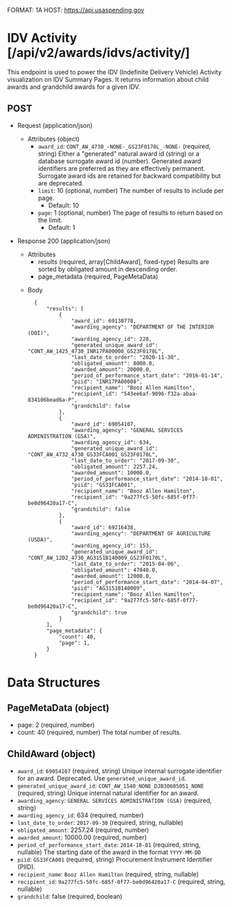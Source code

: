 FORMAT: 1A
HOST: https://api.usaspending.gov

# IDV Activity [/api/v2/awards/idvs/activity/]

This endpoint is used to power the IDV (Indefinite Delivery Vehicle) Activity visualization on IDV Summary Pages. It returns information about child awards and grandchild awards for a given IDV.

## POST

+ Request (application/json)
    + Attributes (object)
        + `award_id`: `CONT_AW_4730_-NONE-_GS23F0170L_-NONE-` (required, string)
            Either a "generated" natural award id (string) or a database surrogate award id (number).  Generated award identifiers are preferred as they are effectively permanent.  Surrogate award ids are retained for backward compatibility but are deprecated.
        + `limit`: 10 (optional, number)
            The number of results to include per page.
            + Default: 10
        + `page`: 1 (optional, number)
            The page of results to return based on the limit.
            + Default: 1

+ Response 200 (application/json)
    + Attributes
        + results (required, array[ChildAward], fixed-type)
            Results are sorted by obligated amount in descending order.
        + page_metadata (required, PageMetaData)

    * Body

            {
                "results": [
                    {
                        "award_id": 69138778,
                        "awarding_agency": "DEPARTMENT OF THE INTERIOR (DOI)",
                        "awarding_agency_id": 228,
                        "generated_unique_award_id": "CONT_AW_1425_4730_INR17PA00008_GS23F0170L",
                        "last_date_to_order": "2020-11-30",
                        "obligated_amount": 8000.0,
                        "awarded_amount": 20000.0,
                        "period_of_performance_start_date": "2016-01-14",
                        "piid": "INR17PA00008",
                        "recipient_name": "Booz Allen Hamilton",
                        "recipient_id": "543ee6af-9096-f32a-abaa-834106bead6a-P",
                        "grandchild": false
                    },
                    {
                        "award_id": 69054107,
                        "awarding_agency": "GENERAL SERVICES ADMINISTRATION (GSA)",
                        "awarding_agency_id": 634,
                        "generated_unique_award_id": "CONT_AW_4732_4730_GS33FCA001_GS23F0170L",
                        "last_date_to_order": "2017-09-30",
                        "obligated_amount": 2257.24,
                        "awarded_amount": 10000.0,
                        "period_of_performance_start_date": "2014-10-01",
                        "piid": "GS33FCA001",
                        "recipient_name": "Booz Allen Hamilton",
                        "recipient_id": "9a277fc5-50fc-685f-0f77-be0d96420a17-C",
                        "grandchild": false
                    },
                    {
                        "award_id": 69216438,
                        "awarding_agency": "DEPARTMENT OF AGRICULTURE (USDA)",
                        "awarding_agency_id": 153,
                        "generated_unique_award_id": "CONT_AW_12D2_4730_AG3151B140009_GS23F0170L",
                        "last_date_to_order": "2015-04-06",
                        "obligated_amount": 47840.0,
                        "awarded_amount": 12000.0,
                        "period_of_performance_start_date": "2014-04-07",
                        "piid": "AG3151B140009",
                        "recipient_name": "Booz Allen Hamilton",
                        "recipient_id": "9a277fc5-50fc-685f-0f77-be0d96420a17-C",
                        "grandchild": true
                    }
                ],
                "page_metadata": {
                    "count": 40,
                    "page": 1,
                }
            }

# Data Structures

## PageMetaData (object)
+ page: 2 (required, number)
+ count: 40 (required, number)
    The total number of results.

## ChildAward (object)
+ `award_id`: `69054107` (required, string)
    Unique internal surrogate identifier for an award.  Deprecated.  Use `generated_unique_award_id`.
+ `generated_unique_award_id`: `CONT_AW_1540_NONE_DJB30605051_NONE` (required, string)
    Unique internal natural identifier for an award.
+ `awarding_agency`: `GENERAL SERVICES ADMINISTRATION (GSA)` (required, string)
+ `awarding_agency_id`: 634 (required, number)
+ `last_date_to_order`: `2017-09-30` (required, string, nullable)
+ `obligated_amount`: 2257.24 (required, number)
+ `awarded_amount`: 10000.00 (required, number)
+ `period_of_performance_start_date`: `2014-10-01` (required, string, nullable)
    The starting date of the award in the format `YYYY-MM-DD`
+ `piid`: `GS33FCA001` (required, string)
    Procurement Instrument Identifier (PIID).
+ `recipient_name`: `Booz Allen Hamilton` (required, string, nullable)
+ `recipient_id`: `9a277fc5-50fc-685f-0f77-be0d96420a17-C` (required, string, nullable)
+ `grandchild`: false (required, boolean)
